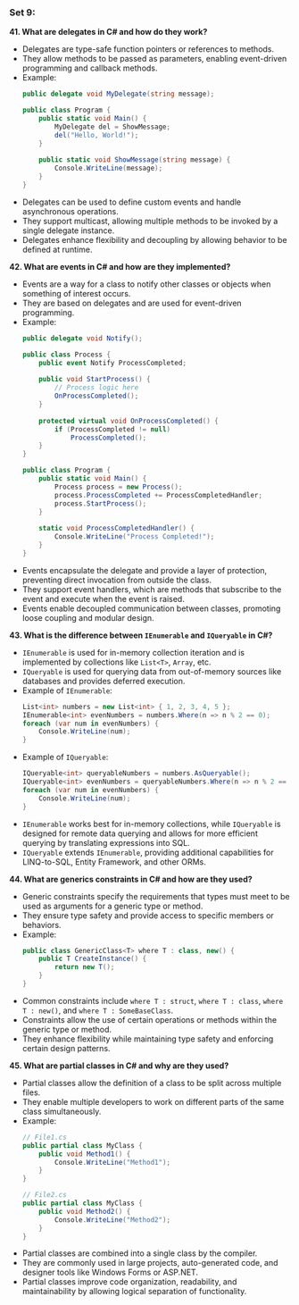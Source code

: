 ### Set 9:

**41. What are delegates in C# and how do they work?**
- Delegates are type-safe function pointers or references to methods.
- They allow methods to be passed as parameters, enabling event-driven programming and callback methods.
- Example:
  ```csharp
  public delegate void MyDelegate(string message);
  
  public class Program {
      public static void Main() {
          MyDelegate del = ShowMessage;
          del("Hello, World!");
      }
      
      public static void ShowMessage(string message) {
          Console.WriteLine(message);
      }
  }
  ```
- Delegates can be used to define custom events and handle asynchronous operations.
- They support multicast, allowing multiple methods to be invoked by a single delegate instance.
- Delegates enhance flexibility and decoupling by allowing behavior to be defined at runtime.

**42. What are events in C# and how are they implemented?**
- Events are a way for a class to notify other classes or objects when something of interest occurs.
- They are based on delegates and are used for event-driven programming.
- Example:
  ```csharp
  public delegate void Notify();
  
  public class Process {
      public event Notify ProcessCompleted;
      
      public void StartProcess() {
          // Process logic here
          OnProcessCompleted();
      }
      
      protected virtual void OnProcessCompleted() {
          if (ProcessCompleted != null)
              ProcessCompleted();
      }
  }
  
  public class Program {
      public static void Main() {
          Process process = new Process();
          process.ProcessCompleted += ProcessCompletedHandler;
          process.StartProcess();
      }
      
      static void ProcessCompletedHandler() {
          Console.WriteLine("Process Completed!");
      }
  }
  ```
- Events encapsulate the delegate and provide a layer of protection, preventing direct invocation from outside the class.
- They support event handlers, which are methods that subscribe to the event and execute when the event is raised.
- Events enable decoupled communication between classes, promoting loose coupling and modular design.

**43. What is the difference between `IEnumerable` and `IQueryable` in C#?**
- `IEnumerable` is used for in-memory collection iteration and is implemented by collections like `List<T>`, `Array`, etc.
- `IQueryable` is used for querying data from out-of-memory sources like databases and provides deferred execution.
- Example of `IEnumerable`:
  ```csharp
  List<int> numbers = new List<int> { 1, 2, 3, 4, 5 };
  IEnumerable<int> evenNumbers = numbers.Where(n => n % 2 == 0);
  foreach (var num in evenNumbers) {
      Console.WriteLine(num);
  }
  ```
- Example of `IQueryable`:
  ```csharp
  IQueryable<int> queryableNumbers = numbers.AsQueryable();
  IQueryable<int> evenNumbers = queryableNumbers.Where(n => n % 2 == 0);
  foreach (var num in evenNumbers) {
      Console.WriteLine(num);
  }
  ```
- `IEnumerable` works best for in-memory collections, while `IQueryable` is designed for remote data querying and allows for more efficient querying by translating expressions into SQL.
- `IQueryable` extends `IEnumerable`, providing additional capabilities for LINQ-to-SQL, Entity Framework, and other ORMs.

**44. What are generics constraints in C# and how are they used?**
- Generic constraints specify the requirements that types must meet to be used as arguments for a generic type or method.
- They ensure type safety and provide access to specific members or behaviors.
- Example:
  ```csharp
  public class GenericClass<T> where T : class, new() {
      public T CreateInstance() {
          return new T();
      }
  }
  ```
- Common constraints include `where T : struct`, `where T : class`, `where T : new()`, and `where T : SomeBaseClass`.
- Constraints allow the use of certain operations or methods within the generic type or method.
- They enhance flexibility while maintaining type safety and enforcing certain design patterns.

**45. What are partial classes in C# and why are they used?**
- Partial classes allow the definition of a class to be split across multiple files.
- They enable multiple developers to work on different parts of the same class simultaneously.
- Example:
  ```csharp
  // File1.cs
  public partial class MyClass {
      public void Method1() {
          Console.WriteLine("Method1");
      }
  }
  
  // File2.cs
  public partial class MyClass {
      public void Method2() {
          Console.WriteLine("Method2");
      }
  }
  ```
- Partial classes are combined into a single class by the compiler.
- They are commonly used in large projects, auto-generated code, and designer tools like Windows Forms or ASP.NET.
- Partial classes improve code organization, readability, and maintainability by allowing logical separation of functionality.
